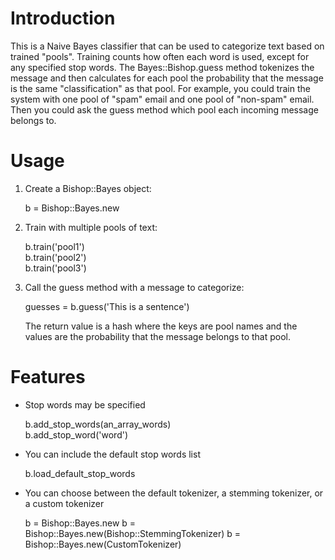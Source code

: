 # Introduction
This is a Naive Bayes classifier that can be used to categorize text based on trained "pools".
Training counts how often each word is used, except for any specified stop words.
The Bayes::Bishop.guess method tokenizes the message and then calculates for each pool the probability that the message is the same "classification" as that pool.
For example, you could train the system with one pool of "spam" email and one pool of "non-spam" email.  Then you could ask the guess method which pool each incoming message belongs to.

# Usage
1. Create a Bishop::Bayes object:

	b = Bishop::Bayes.new

2. Train with multiple pools of text:

	b.train('pool1')  
	b.train('pool2')  
	b.train('pool3')  
       
3. Call the guess method with a message to categorize:

	guesses = b.guess('This is a sentence')
       
   The return value is a hash where the keys are pool names and the values are the probability
   that the message belongs to that pool.  

# Features
* Stop words may be specified

	b.add_stop_words(an_array_words)  
	b.add_stop_word('word')  
       
* You can include the default stop words list  
  
	b.load_default_stop_words  
       
* You can choose between the default tokenizer, a stemming tokenizer, or a custom tokenizer

	b = Bishop::Bayes.new
	b = Bishop::Bayes.new(Bishop::StemmingTokenizer)
	b = Bishop::Bayes.new(CustomTokenizer)

